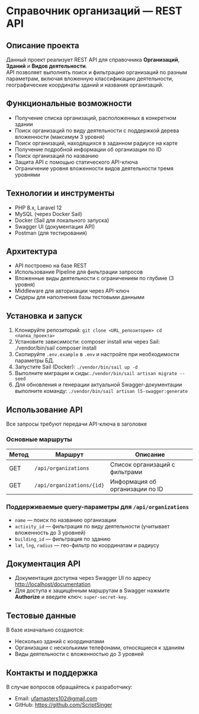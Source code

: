 # Справочник организаций — REST API

## Описание проекта

Данный проект реализует REST API для справочника **Организаций**, **Зданий** и **Видов деятельности**.  
API позволяет выполнять поиск и фильтрацию организаций по разным параметрам, включая вложенную классификацию деятельности, географические координаты зданий и названия организаций.

## Функциональные возможности

- Получение списка организаций, расположенных в конкретном здании
- Поиск организаций по виду деятельности с поддержкой дерева вложенности (максимум 3 уровня)
- Поиск организаций, находящихся в заданном радиусе на карте
- Получение подробной информации об организации по ID
- Поиск организаций по названию
- Защита API с помощью статического API-ключа
- Ограничение уровня вложенности видов деятельности тремя уровнями

## Технологии и инструменты

- PHP 8.x, Laravel 12
- MySQL (через Docker Sail)
- Docker (Sail для локального запуска)
- Swagger UI (документация API)
- Postman (для тестирования)

## Архитектура

- API построено на базе REST
- Использование Pipeline для фильтрации запросов
- Вложенные виды деятельности с ограничением по глубине (3 уровня)
- Middleware для авторизации через API-ключ
- Сидеры для наполнения базы тестовыми данными

## Установка и запуск

1. Клонируйте репозиторий: `git clone <URL_репозитория> cd <папка_проекта>`
2. Установите зависимости: composer install или через Sail: ./vendor/bin/sail composer install
3. Скопируйте `.env.example` в `.env` и настройте при необходимости параметры БД.
4. Запустите Sail (Docker): `./vendor/bin/sail up -d`
5. Выполните миграции и сиды:`./vendor/bin/sail artisan migrate --seed`
6. Для обновления и генерации актуальной Swagger-документации выполните команду: `./vendor/bin/sail artisan l5-swagger:generate`

## Использование API

Все запросы требуют передачи API-ключа в заголовке

### Основные маршруты

| Метод | Маршрут                                  | Описание                                      |
|-------|------------------------------------------|-----------------------------------------------|
| GET   | `/api/organizations`                     | Список организаций с фильтрами                |
| GET   | `/api/organizations/{id}`                | Информация об организации по ID               |

### Поддерживаемые query-параметры для `/api/organizations`

- `name` — поиск по названию организации  
- `activity_id` — фильтрация по виду деятельности (учитывает вложенность до 3 уровней)  
- `building_id` — фильтрация по зданию  
- `lat`, `lng`, `radius` — гео-фильтр по координатам и радиусу

## Документация API

- Документация доступна через Swagger UI по адресу <http://localhost/documentation>
- Для доступа к защищённым маршрутам в Swagger нажмите **Authorize** и введите ключ: `super-secret-key`.

## Тестовые данные

В базе изначально создаются:

- Несколько зданий с координатами
- Организации с несколькими телефонами, относящиеся к зданиям
- Виды деятельности с вложенностью до 3 уровней

## Контакты и поддержка

В случае вопросов обращайтесь к разработчику:

- Email: <ufamasters102@gmail.com>
- GitHub: <https://github.com/ScriptSinger>
